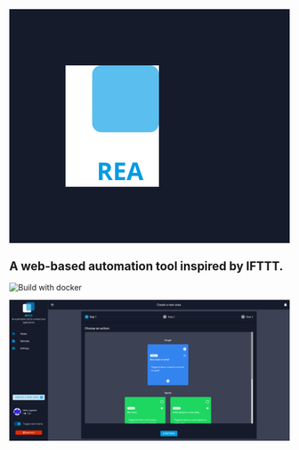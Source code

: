 <div style="display: flex; text-align: center; background-color: #151b2b; padding: 20%">
    <img src="./area-web/static/area_logo.svg" />
</div>

A web-based automation tool inspired by IFTTT.
------
![Build with docker](https://github.com/areaapp/area/workflows/Build%20with%20docker/badge.svg)


![preview](./docs/user/src/area_step1.png)
